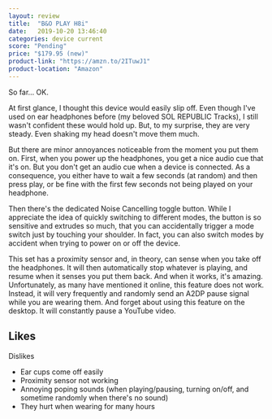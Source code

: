 ```yaml
---
layout: review
title:  "B&O PLAY H8i"
date:   2019-10-20 13:46:40
categories: device current
score: "Pending"
price: "$179.95 (new)"
product-link: "https://amzn.to/2ITuwJ1"
product-location: "Amazon"
---
```

So far… OK.

At first glance, I thought this device would easily slip off. Even though I've used on ear headphones before (my beloved SOL REPUBLIC Tracks), I still wasn't confident these would hold up. But, to my surprise, they are very steady. Even shaking my head doesn't move them much.

But there are minor annoyances noticeable from the moment you put them on. First, when you power up the headphones, you get a nice audio cue that it's on. But you don't get an audio cue when a device is connected. As a consequence, you either have to wait a few seconds (at random) and then press play, or be fine with the first few seconds not being played on your headphone.

Then there's the dedicated Noise Cancelling toggle button. While I appreciate the idea of quickly switching to different modes, the button is so sensitive and extrudes so much, that you can accidentally trigger a mode switch just by touching your shoulder. In fact, you can also switch modes by accident when trying to power on or off the device. 

This set has a proximity sensor and, in theory, can sense when you take off the headphones. It will then automatically stop whatever is playing, and resume when it senses you put them back. And when it works, it's amazing. Unfortunately, as many have mentioned it online, this feature does not work. Instead, it will very frequently and randomly send an A2DP pause signal while you are wearing them. And forget about using this feature on the desktop. It will constantly pause a YouTube video.

Likes
- 

Dislikes
- Ear cups come off easily
- Proximity sensor not working
- Annoying poping sounds (when playing/pausing, turning on/off, and sometime randomly when there's no sound)
- They hurt when wearing for many hours